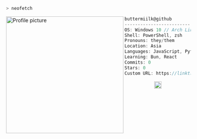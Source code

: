 ```zsh
> neofetch
```

<img align="left" src="https://i.imgur.com/Qq3OJJ0.png" alt="Profile picture" width="320" /> 

```csharp
buttermiilk@github
-------------------------
OS: Windows 10 // Arch Linux x86_64 // Debian "bullseye"
Shell: PowerShell, zsh
Pronouns: they/them
Location: Asia
Languages: JavaScript, Python, C++, Bash, HTML, CSS
Learning: Bun, React
Commits: 0
Stars: 0
Custom URL: https://linktr.ee/sh1m3ji
```
<p align="center">
  <img alt="scheme" src="https://i.imgur.com/T09wbom.jpg" height="20" />
</p>
